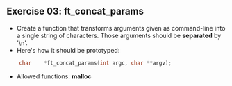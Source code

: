 ## Exercise 03: ft_concat_params
- Create a function that transforms arguments given as command-line into a single string of characters. Those arguments should be __separated__ by '\n'.
- Here's how it should be prototyped:
```C
	char	*ft_concat_params(int argc, char **argv);
```
- Allowed functions: __malloc__
